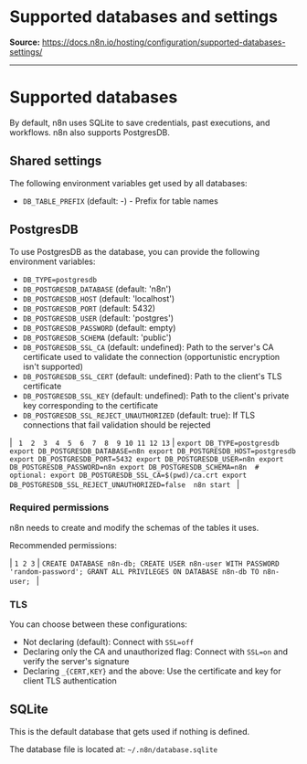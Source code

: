 # Supported databases and settings

**Source:** https://docs.n8n.io/hosting/configuration/supported-databases-settings/

---

# Supported databases

By default, n8n uses SQLite to save credentials, past executions, and workflows. n8n also supports PostgresDB.

## Shared settings

The following environment variables get used by all databases:

- `DB_TABLE_PREFIX` (default: -) - Prefix for table names

## PostgresDB

To use PostgresDB as the database, you can provide the following environment variables:

- `DB_TYPE=postgresdb`
- `DB_POSTGRESDB_DATABASE` (default: 'n8n')
- `DB_POSTGRESDB_HOST` (default: 'localhost')
- `DB_POSTGRESDB_PORT` (default: 5432)
- `DB_POSTGRESDB_USER` (default: 'postgres')
- `DB_POSTGRESDB_PASSWORD` (default: empty)
- `DB_POSTGRESDB_SCHEMA` (default: 'public')
- `DB_POSTGRESDB_SSL_CA` (default: undefined): Path to the server's CA certificate used to validate the connection (opportunistic encryption isn't supported)
- `DB_POSTGRESDB_SSL_CERT` (default: undefined): Path to the client's TLS certificate
- `DB_POSTGRESDB_SSL_KEY` (default: undefined): Path to the client's private key corresponding to the certificate
- `DB_POSTGRESDB_SSL_REJECT_UNAUTHORIZED` (default: true): If TLS connections that fail validation should be rejected

| ```  1  2  3  4  5  6  7  8  9 10 11 12 13 ``` | ``` export DB_TYPE=postgresdb export DB_POSTGRESDB_DATABASE=n8n export DB_POSTGRESDB_HOST=postgresdb export DB_POSTGRESDB_PORT=5432 export DB_POSTGRESDB_USER=n8n export DB_POSTGRESDB_PASSWORD=n8n export DB_POSTGRESDB_SCHEMA=n8n  # optional: export DB_POSTGRESDB_SSL_CA=$(pwd)/ca.crt export DB_POSTGRESDB_SSL_REJECT_UNAUTHORIZED=false  n8n start  ``` |

### Required permissions

n8n needs to create and modify the schemas of the tables it uses.

Recommended permissions:

| ``` 1 2 3 ``` | ``` CREATE DATABASE n8n-db; CREATE USER n8n-user WITH PASSWORD 'random-password'; GRANT ALL PRIVILEGES ON DATABASE n8n-db TO n8n-user;  ``` |

### TLS

You can choose between these configurations:

- Not declaring (default): Connect with `SSL=off`
- Declaring only the CA and unauthorized flag: Connect with `SSL=on` and verify the server's signature
- Declaring `_{CERT,KEY}` and the above: Use the certificate and key for client TLS authentication

## SQLite

This is the default database that gets used if nothing is defined.

The database file is located at:
`~/.n8n/database.sqlite`
